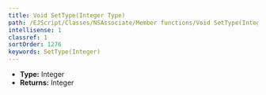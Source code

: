 ```yaml
---
title: Void SetType(Integer Type)
path: /EJScript/Classes/NSAssociate/Member functions/Void SetType(Integer p_0)
intellisense: 1
classref: 1
sortOrder: 1276
keywords: SetType(Integer)
---
```



* **Type:** Integer
* **Returns:** Integer


